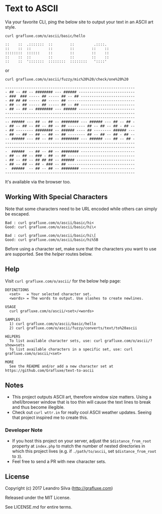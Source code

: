 # Text to ASCII

Via your favorite CLI, ping the below site to output your text in an ASCII art style.

```
curl grafluxe.com/o/ascii/basic/hello
```

```
::    ::  .:::::::  ::        ::         .::::.
::    ::  ::        ::        ::        ::    ::
::::::::  ::::::    ::        ::        ::    ::
::    ::  ::        ::        ::        ::    ::
::    ::  ':::::::  ::::::::  ::::::::   '::::'
```

or

```
curl grafluxe.com/o/ascii/fuzzy/mic%20%20/check/one%20%20
```

```
------------------------------------------------------------
- ## -- ## -- ######## --- ###### --------------------------
- ###  ### ----- ## ----- ## -- ## -------------------------
- ## ## ## ----- ## ----- ## -------------------------------
- ## -- ## ----- ## ----- ## -- ## -------------------------
- ## -- ## -- ######## --- ###### --------------------------
------------------------------------------------------------
------------------------------------------------------------
-- ###### --- ## -- ## -- ######## --- ###### --- ## -- ## -
- ## -- ## -- ## -- ## -- ## -------- ## -- ## -- ## - ## --
- ## -------- ######## -- ###### ---- ## -------- ###### ---
- ## -- ## -- ## -- ## -- ## -------- ## -- ## -- ## - ## --
-- ###### --- ## -- ## -- ######## --- ###### --- ## -- ## -
------------------------------------------------------------
------------------------------------------------------------
-  ######  -- ## -- ## -- ######## -------------------------
- ## -- ## -- ### - ## -- ## -------------------------------
- ## -- ## -- ## ## ## -- ###### ---------------------------
- ## -- ## -- ## - ### -- ## -------------------------------
-  ######  -- ## -- ## -- ######## -------------------------
------------------------------------------------------------
```

It's available via the browser too.

## Working With Special Characters

Note that some characters need to be URL encoded while others can simply be escaped.

```
Bad : curl grafluxe.com/o/ascii/basic/hi<
Good: curl grafluxe.com/o/ascii/basic/hi\<
```

```
Bad : curl grafluxe.com/o/ascii/basic/hi\[
Good: curl grafluxe.com/o/ascii/basic/hi%5B
```

Before using a character set, make sure that the characters you want to use are supported. See the *helper* routes below.

## Help

Visit `curl grafluxe.com/o/ascii/` for the below help page:

```
DEFINITIONS
  <set>   = Your selected character set.
  <words> = The words to output. Use slashes to create newlines.

USAGE
  curl grafluxe.com/o/ascii/<set>/<words>

SAMPLES
  1) curl grafluxe.com/o/ascii/basic/hello
  2) curl grafluxe.com/o/ascii/fuzzy/converts/text/to%20ascii

HELPERS
  To list available character sets, use: curl grafluxe.com/o/ascii/?show=sets
  To list available characters in a specific set, use: curl grafluxe.com/o/ascii/<set>

MORE
  See the README and/or add a new character set at https://github.com/Grafluxe/text-to-ascii
```

## Notes

- This project outputs ASCII art, therefore window size matters. Using a shell/browser window that is too thin will cause the text lines to break and thus become illegible.
- Check out `curl wttr.in` for really cool ASCII weather updates. Seeing that project inspired me to create this.

### Developer Note

- If you host this project on your server, adjust the `$distance_from_root` property at `index.php` to match the number of nested directories in which this project lives (e.g. if `./path/to/ascii`, set `$distance_from_root` to `3`).
- Feel free to send a PR with new character sets.

## License

Copyright (c) 2017 Leandro Silva (http://grafluxe.com)

Released under the MIT License.

See LICENSE.md for entire terms.
